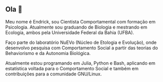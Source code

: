 ## Ola 👋

Meu nome é Endrick, sou Cientista Comportamental com formação em Psicologia. Atualmente sou graduando de Biologia e mestrando em Ecologia, ambos pela Universidade Federal da Bahia (UFBA).

Faço parte do laboratório NuEVo (Núcleo de Etologia e Evolução), onde desenvolvo pesquisa com Comportamento Social a partir das teorias do Behaviorismo e da Autonomia Biológica.

Atualmente estou programando em Julia, Python e Bash, aplicando em estatística voltada para o Comportamento Social e também em contribuições para a comunidade GNU/Linux.

